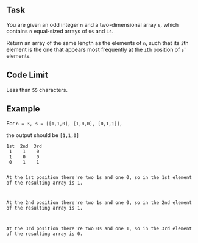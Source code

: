 <h2 id="task">Task</h2>
<p> You are given an odd integer <code>n</code> and a two-dimensional array <code>s</code>, which contains <code>n</code> equal-sized arrays of <code>0s</code> and <code>1s</code>.</p>
<p>Return an array of the same length as the elements of <code>n</code>, such that its <code>i</code>th element is the one that appears most frequently at the <code>i</code>th position of <code>s</code>' elements.</p>
<h2 id="code-limit">Code Limit</h2>
<p>Less than <code>55</code> characters.</p>
<h2 id="example">Example</h2>
<p>  For <code>n = 3, s = [[1,1,0], [1,0,0], [0,1,1]],</code></p>
<p>  the output should be <code>[1,1,0]</code></p>
<pre><code>1st  2nd  3rd
 1    1    0
 1    0    0
 0    1    1
 

At the 1st position 
there're two 1s and one 0, 
so in the 1st element of the resulting array is 1.

At the 2nd position
there're two 1s and one 0,
so in the 2nd element of the resulting array is 1.

At the 3rd position 
there're two 0s and one 1, 
so in the 3rd element of the resulting array is 0.
</code></pre>
